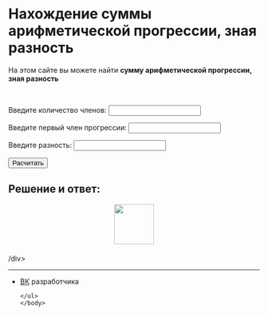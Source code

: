 <html>
	<head>
		<title>Нахождение суммы арифметической прогрессии, зная разность</title>
		<meta charset="utf-8">	
		<link rel="stylesheet" href="main.css"/>
		<link rel="preconnect" href="https://fonts.googleapis.com">
		<link rel="preconnect" href="https://fonts.gstatic.com" crossorigin>
		<link href="https://fonts.googleapis.com/css2?family=Comfortaa&display=swap" rel="stylesheet">
		<link rel="shortcut icon" href="https://w7.pngwing.com/pngs/165/985/png-transparent-atomic-theory-carbon-atomic-mass-chemical-element-atom-symmetry-chemistry-subatomic-particle.png"/>
	</head>
	<body>
		<h1 class="title">Нахождение суммы арифметической прогрессии, зная разность</h1>
	<p class="title">На этом сайте вы можете найти <b>сумму арифметической прогрессии, зная разность</b></p>
	<br>
 <p class="text">Введите количество членов: <input type="number" class="kol"></p>
 <p class="text">Введите первый член прогрессии: <input type="number" class="n1"></p>
 <p class="text">Введите разность: <input type="number" class="d"></p>
 <button class="btn1">Расчитать</button> 
 <br>
 <h2 class="title">Решение и ответ:</h2>
 <img src="https://i.imgur.com/KkGhpJi.png" style="height: 80px;margin: 10px auto 20px;display: block;">
 <div class="answers">
 <div class="out1"></div>
 <div class="out2"></div>
 /div>
 <br>
<script src="main.js"></script>
	<hr>
	<ul>
		<li class="vk"><a href="https://vk.com/whoamin">ВК</a> разработчика</li>

	</ul>  
	</body>
</html>
